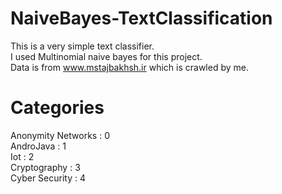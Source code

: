 # NaiveBayes-TextClassification

This is a very simple text classifier.    
I used Multinomial naive bayes for this project.    
Data is from www.mstajbakhsh.ir which is crawled by me.

# Categories
Anonymity Networks : 0     
AndroJava          : 1     
Iot                : 2     
Cryptography       : 3     
Cyber Security     : 4     
